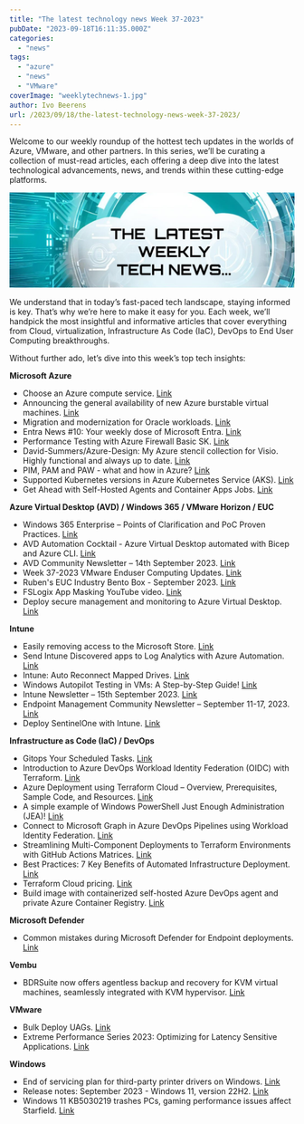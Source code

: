 ```yaml
---
title: "The latest technology news Week 37-2023"
pubDate: "2023-09-18T16:11:35.000Z"
categories: 
  - "news"
tags: 
  - "azure"
  - "news"
  - "VMware"
coverImage: "weeklytechnews-1.jpg"
author: Ivo Beerens
url: /2023/09/18/the-latest-technology-news-week-37-2023/
---
```


Welcome to our weekly roundup of the hottest tech updates in the worlds of Azure, VMware, and other partners. In this series, we’ll be curating a collection of must-read articles, each offering a deep dive into the latest technological advancements, news, and trends within these cutting-edge platforms.

![newsletter](images/weeklytechnews-1.jpg)

We understand that in today’s fast-paced tech landscape, staying informed is key. That’s why we’re here to make it easy for you. Each week, we’ll handpick the most insightful and informative articles that cover everything from Cloud, virtualization, Infrastructure As Code (IaC), DevOps to End User Computing breakthroughs.

Without further ado, let’s dive into this week’s top tech insights:

**Microsoft Azure**

- Choose an Azure compute service. [Link](https://learn.microsoft.com/en-us/azure/architecture/guide/technology-choices/compute-decision-tree?WT.mc_id=AZ-MVP-5004750)
- Announcing the general availability of new Azure burstable virtual machines. [Link](https://techcommunity.microsoft.com/t5/azure-compute-blog/announcing-the-general-availability-of-new-azure-burstable/ba-p/3924532)
- Migration and modernization for Oracle workloads. [Link](https://azure.microsoft.com/en-us/solutions/oracle/)
- Entra News #10: Your weekly dose of Microsoft Entra. [Link](https://entra.news/p/entranews-10-your-weekly-dose-of)
- Performance Testing with Azure Firewall Basic SK. [Link](https://hansencloud.com/2023/09/14/performance-testing-with-azure-firewall-basic-sku/)
- David-Summers/Azure-Design: My Azure stencil collection for Visio. Highly functional and always up to date. [Link](https://github.com/David-Summers/Azure-Design)
- PIM, PAM and PAW - what and how in Azure? [Link](https://ctrlaltazure.com/episodes/203-pim-pam-and-paw-what-and-how-in-azure)
- Supported Kubernetes versions in Azure Kubernetes Service (AKS). [Link](https://learn.microsoft.com/en-us/azure/aks/supported-kubernetes-versions?tabs=azure-cli)
- Get Ahead with Self-Hosted Agents and Container Apps Jobs. [Link](https://luke.geek.nz/azure/Get-Ahead-with-Self-Hosted-Agents-and-Container-Apps-Jobs/)

**Azure Virtual Desktop (AVD) / Windows 365 / VMware Horizon / EUC**

- Windows 365 Enterprise – Points of Clarification and PoC Proven Practices. [Link](https://techcommunity.microsoft.com/t5/core-infrastructure-and-security/windows-365-enterprise-points-of-clarification-and-poc-proven/ba-p/3927525)
- AVD Automation Cocktail - Azure Virtual Desktop automated with Bicep and Azure CLI. [Link](https://rozemuller.com/avd-automation-cocktail-avd-with-bicep-and-azure-cli/)
- AVD Community Newsletter – 14th September 2023. [Link](https://avdcommunity.com/avd-community-newsletter-14th-september-2023/)
- Week 37-2023 VMware Enduser Computing Updates. [Link](https://juliuslienemann.wordpress.com/2023/09/15/week-37-2023-VMware-enduser-computing-updates/)
- Ruben's EUC Industry Bento Box - September 2023. [Link](https://docs.fra.me/blog/2023/09/14/rubens-euc-industry-bento-box-sept-2023/)
- FSLogix App Masking YouTube video. [Link](https://youtu.be/MrRI96htDBU?si=w_CzyDlbTU0TduGE)
- Deploy secure management and monitoring to Azure Virtual Desktop. [Link](https://learn.microsoft.com/en-us/security/zero-trust/azure-infrastructure-avd?WT.mc_id=AZ-MVP-5004750#step-7-deploy-secure-management-and-monitoring-to-azure-virtual-desktop)

**Intune**

- Easily removing access to the Microsoft Store. [Link](https://www.petervanderwoude.nl/post/easily-removing-access-to-the-microsoft-store/)
- Send Intune Discovered apps to Log Analytics with Azure Automation. [Link](https://www.systanddeploy.com/2023/09/send-intune-discovered-apps-to-log.html)
- Intune: Auto Reconnect Mapped Drives. [Link](https://epmstuff.wordpress.com/2023/09/17/intune-auto-reconnect-mapped-drives/)
- Windows Autopilot Testing in VMs: A Step-by-Step Guide! [Link](https://youtu.be/O6r2EPvFCFw?si=fBXdKVVDcftjsEpQ)
- Intune Newsletter – 15th September 2023. [Link](https://andrewstaylor.com/2023/09/15/intune-newsletter-15th-september-2023/)
- Endpoint Management Community Newsletter – September 11-17, 2023. [Link](https://www.danielengberg.com/newsletter-september-11-17-2023/)
- Deploy SentinelOne with Intune. [Link](https://smbtothecloud.com/deploy-sentinelone-with-intune/)

**Infrastructure as Code (IaC) / DevOps**

- Gitops Your Scheduled Tasks. [Link](https://rudimartinsen.com/2023/09/04/gitops-your-scheduled-tasks/)
- Introduction to Azure DevOps Workload Identity Federation (OIDC) with Terraform. [Link](https://techcommunity.microsoft.com/t5/azure-devops-blog/introduction-to-azure-devops-workload-identity-federation-oidc/ba-p/3908687)
- Azure Deployment using Terraform Cloud – Overview, Prerequisites, Sample Code, and Resources. [Link](https://jakewalsh.co.uk/azure-deployment-using-terraform-cloud-overview-prerequisites-sample-code-and-resources/)
- A simple example of Windows PowerShell Just Enough Administration (JEA)! [Link](https://techcommunity.microsoft.com/t5/windows-PowerShell/a-simple-example-of-windows-PowerShell-just-enough/m-p/3547756)
- Connect to Microsoft Graph in Azure DevOps Pipelines using Workload Identity Federation. [Link](https://gotoguy.blog/2023/09/15/connect-to-microsoft-graph-in-azure-devops-pipelines-using-workload-identity-federation/)
- Streamlining Multi-Component Deployments to Terraform Environments with GitHub Actions Matrices. [Link](https://thomasthornton.cloud/2023/09/15/streamlining-multi-component-deployments-to-terraform-environments-with-github-actions-matrices/)
- Best Practices: 7 Key Benefits of Automated Infrastructure Deployment. [Link](https://build5nines.com/best-practices-7-key-benefits-of-automated-infrastructure-deployment/)
- Terraform Cloud pricing. [Link](https://www.hashicorp.com/products/terraform/pricing)
- Build image with containerized self-hosted Azure DevOps agent and private Azure Container Registry. [Link](https://techcommunity.microsoft.com/t5/azure-architecture-blog/build-image-with-containerised-self-hosted-azure-devops-agent/ba-p/3919105)

**Microsoft Defender**

- Common mistakes during Microsoft Defender for Endpoint deployments. [Link](https://jeffreyappel.nl/common-mistakes-during-microsoft-defender-for-endpoint-deployments/)

**Vembu**

- BDRSuite now offers agentless backup and recovery for KVM virtual machines, seamlessly integrated with KVM hypervisor. [Link](https://www.bdrsuite.com/kvm-backup/)

**VMware**

- Bulk Deploy UAGs. [Link](https://github.com/gngordon/BulkDeployUAG)
- Extreme Performance Series 2023: Optimizing for Latency Sensitive Applications. [Link](https://blogs.VMware.com/performance/2023/09/extreme-performance-series-2023-optimizing-for-latency-sensitive-applications.html?utm_source=dlvr.it&utm_medium=twitter&utm_campaign=extreme-performance-series-2023-optimizing-for-latency-sensitive-applications)

**Windows**

- End of servicing plan for third-party printer drivers on Windows. [Link](https://learn.microsoft.com/en-us/windows-hardware/drivers/print/end-of-servicing-plan-for-third-party-printer-drivers-on-windows)
- Release notes: September 2023 - Windows 11, version 22H2. [Link](https://youtu.be/Aa6FViB5bPM?si=6MOo3QtuoulC4PUl)
- Windows 11 KB5030219 trashes PCs, gaming performance issues affect Starfield. [Link](https://www.windowslatest.com/2023/09/17/windows-11-kb5030219-trashes-pcs-gaming-performance-issues-affect-starfield/)